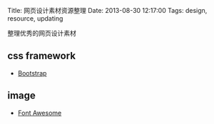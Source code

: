 Title: 网页设计素材资源整理
Date: 2013-08-30 12:17:00
Tags: design, resource, updating 


整理优秀的网页设计素材

## css framework

*  [Bootstrap](http://getbootstrap.com/)

## image

*  [Font Awesome](http://fortawesome.github.io/Font-Awesome/)

